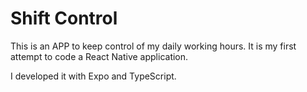 # Shift Control

This is an APP to keep control of my daily working hours. It is my first attempt to code a React
Native application.

I developed it with Expo and TypeScript.
